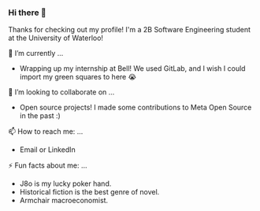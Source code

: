 ### Hi there 👋
Thanks for checking out my profile! I'm a 2B Software Engineering student at the University of Waterloo!

🔭 I’m currently ...
* Wrapping up my internship at Bell! We used GitLab, and I wish I could import my green squares to here 😭

<!-- 
🌱 I’m currently learning ...
*  -->

👯 I’m looking to collaborate on ...
* Open source projects! I made some contributions to Meta Open Source in the past :)

📫 How to reach me: ...
* Email or LinkedIn

⚡ Fun facts about me: ...
* J8o is my lucky poker hand.
* Historical fiction is the best genre of novel.
* Armchair macroeconomist.


<!--
**ezzhang8/ezzhang8** is a ✨ _special_ ✨ repository because its `README.md` (this file) appears on your GitHub profile.

Here are some ideas to get you started:

- 🔭 I’m currently working on ...
- 🌱 I’m currently learning ...
- 👯 I’m looking to collaborate on ...
- 🤔 I’m looking for help with ...
- 💬 Ask me about ...
- 📫 How to reach me: ...
- 😄 Pronouns: ...
- ⚡ Fun fact: ...
-->
